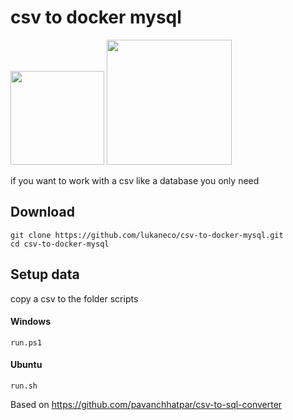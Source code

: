 # csv to docker mysql
<div>
<img  src="https://upload.wikimedia.org/wikipedia/commons/c/c6/.csv_icon.svg"  width="150px"  height="150px">
<img  src="https://www.exa.unicen.edu.ar/sites/default/files/docker-logo.png" width="200px">
</div>

if you want to work with a csv like a database you only need 

## Download
```console
git clone https://github.com/lukaneco/csv-to-docker-mysql.git
cd csv-to-docker-mysql
```
## Setup data
copy a csv to the folder scripts
#### Windows
 ```console
run.ps1
```
#### Ubuntu
 ```console
run.sh
```

Based on
https://github.com/pavanchhatpar/csv-to-sql-converter
<!--stackedit_data:
eyJoaXN0b3J5IjpbLTEwNjAyMDk1MzIsLTgxODYyODU3MywxNz
Q5Mzg1NzQ1LDU3MDAxMDA2NCwtNjYwMzU2OTQwLC0yNjIyMDQ2
MTksLTUxNDQwNDk3NywxNjY0MDkwMDE3XX0=
-->
